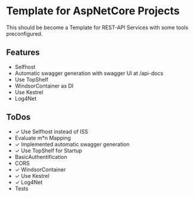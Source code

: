 # Template for AspNetCore Projects

This should be become a Template for REST-API Services with some tools preconfigured.

## Features

- Selfhost
- Automatic swagger generation with swagger UI at /api-docs
- Use TopShelf
- WindsorContainer as DI
- Use Kestrel
- Log4Net

## ToDos

- ✓ Use Selfhost instead of ISS
- Evaluate m\*n Mapping
- ✓ Implemented automatic swagger generation
- ✓ Use TopShelf for Startup
- BasicAuthentification
- CORS
- ✓ WindsorContainer
- ✓ Use Kestrel
- ✓ Log4Net
- Tests

